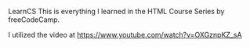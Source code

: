 LearnCS
This is everything I learned in the HTML Course Series by freeCodeCamp.

I utilized the video at https://www.youtube.com/watch?v=OXGznpKZ_sA
